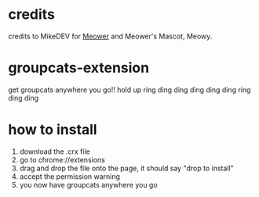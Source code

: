 # credits
credits to MikeDEV for [Meower](meower.org) and Meower's Mascot, Meowy.

# groupcats-extension
get groupcats anywhere you go!! hold up ring ding ding ding ding ding ring ding ding

# how to install

1. download the .crx file
2. go to chrome://extensions
3. drag and drop the file onto the page, it should say "drop to install"
4. accept the permission warning
5. you now have groupcats anywhere you go
